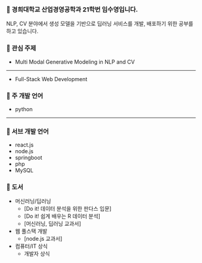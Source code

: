 ### :speech_balloon: 경희대학교 산업경영공학과 21학번 임수영입니다.
NLP, CV 분야에서 생성 모델을 기반으로 딥러닝 서비스를 개발, 배포하기 위한 공부를 하고 있습니다.
### :speech_balloon: 관심 주제
- Multi Modal Generative Modeling in NLP and CV
------
- Full-Stack Web Development 

### :speech_balloon: 주 개발 언어
- python
------
### :speech_balloon: 서브 개발 언어
- react.js
- node.js
- springboot
- php
- MySQL

###  :speech_balloon: 도서
- 머신러닝/딥러닝
  - [Do it! 데이터 분석을 위한 판다스 입문]
  - [Do it! 쉽게 배우는 R 데이터 분석]
  - [머신러닝, 딥러닝 교과서]
- 웹 풀스택 개발
  - [node.js 교과서]
- 컴퓨터/IT 상식
  - 개발자 상식
